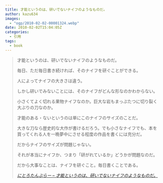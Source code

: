 ```yaml
---
title: 才能というのは、研いでないナイフのようなものだ。
author: kazu634
images:
  - "ogp/2010-02-02-00001324.webp"
date: 2010-02-02T15:04:05Z
categories:
  - 引用
tags:
  - book
---
```

<div class="section">
<blockquote title="にとろたんぶらー - 才能というのは、研いでないナイフのようなものだ。" cite="http://nitro-idiot.tumblr.com/post/365166270">
<p>
      才能というのは、研いでないナイフのようなものだ。
</p>

<p>
      毎日、ただ毎日書き続ければ、そのナイフを研ぐことができる。
</p>

<p>
</p>

<p>
      人によってナイフの大きさは違う。
</p>

<p>
      しかし研いでみないことには、そのナイフがどんな形なのかわからない。
</p>

<p>
      小さくてよく切れる果物ナイフなのか。巨大な岩もまっぷたつに切り裂く大ぶりの刀なのか。
</p>

<p>
</p>

<p>
      才能のある・ないというのは単にこのナイフのサイズのことだ。
</p>

<p>
      大きな刀なら歴史的な大作が書けるだろう。でも小さなナイフでも、本を買ってくれる人を一晩夢中にさせる程度の作品を書くには充分だ。
</p>

<p>
</p>

<p>
      だからナイフのサイズが問題じゃない。
</p>

<p>
      それが本当にナイフか、つまり「研がれているか」どうかが問題なのだ。
</p>

<p>
</p>

<p>
      だから大事なことは、ナイフを研ぐこと。毎日書くことである。
</p>

<p>
<cite><a href="http://nitro-idiot.tumblr.com/post/365166270" onclick="__gaTracker('send', 'event', 'outbound-article', 'http://nitro-idiot.tumblr.com/post/365166270', 'にとろたんぶらー &#8211; 才能というのは、研いでないナイフのようなものだ。');" target="_blank">にとろたんぶらー &#8211; 才能というのは、研いでないナイフのようなものだ。</a></cite>
</p>
</blockquote>
</div>
